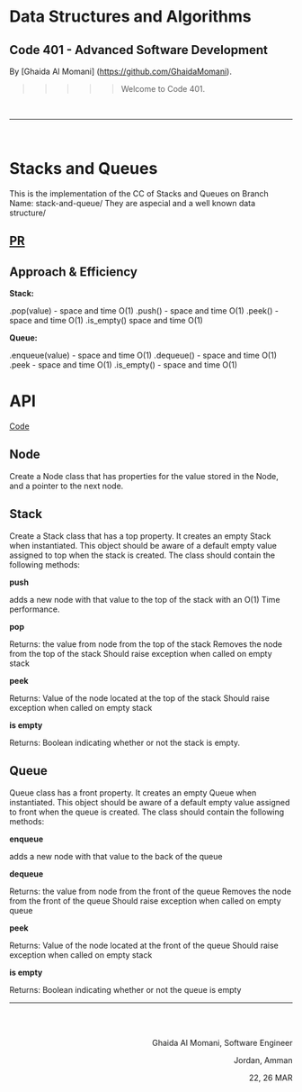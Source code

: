 # Data Structures and Algorithms

## Code 401 - Advanced Software Development
<!-- This is the reading notes repository where I keep my favorite articles with their sources.
       
       Hope you'll benefit from my reads, Enjoy!
-->




By [Ghaida Al Momani] (https://github.com/GhaidaMomani).

>>>>>Welcome to Code 401.
<br/>
<hr/>
<br/>



# Stacks and Queues


This is the implementation of the CC of Stacks and Queues on Branch Name: stack-and-queue/
They are aspecial and a well known data structure/

## [PR](https://github.com/GhaidaMomani/data-structures-and-algorithms/pull/8)



## Approach & Efficiency
**Stack:**

.pop(value) - space and time O(1)
.push() - space and time O(1)
.peek() - space and time O(1)
.is_empty() space and time O(1)

**Queue:**

.enqueue(value) - space and time O(1)
.dequeue() - space and time O(1)
.peek - space and time O(1)
.is_empty() - space and time O(1)





# API
[Code](../stack-and-queue/stack_and_queue/stack_and_queue.py)




## Node
Create a Node class that has properties for the value stored in the Node, and a pointer to the next node.
## Stack

Create a Stack class that has a top property. It creates an empty Stack when instantiated.
This object should be aware of a default empty value assigned to top when the stack is created.
The class should contain the following methods:

**push**

adds a new node with that value to the top of the stack with an O(1) Time performance.

**pop**

Returns: the value from node from the top of the stack
Removes the node from the top of the stack
Should raise exception when called on empty stack

**peek**

Returns: Value of the node located at the top of the stack
Should raise exception when called on empty stack

**is empty**

Returns: Boolean indicating whether or not the stack is empty.
## Queue

Queue class  has a front property. It creates an empty Queue when instantiated.
This object should be aware of a default empty value assigned to front when the queue is created.
The class should contain the following methods:

**enqueue**

adds a new node with that value to the back of the queue 

**dequeue**

Returns: the value from node from the front of the queue
Removes the node from the front of the queue
Should raise exception when called on empty queue

**peek**


Returns: Value of the node located at the front of the queue
Should raise exception when called on empty stack

**is empty**

Returns: Boolean indicating whether or not the queue is empty





<hr/>
 <br/><br/>

<p align="right">Ghaida Al Momani, Software Engineer</p>
<p align="right">Jordan, Amman</p>

<p align="right">22, 26 MAR </p>